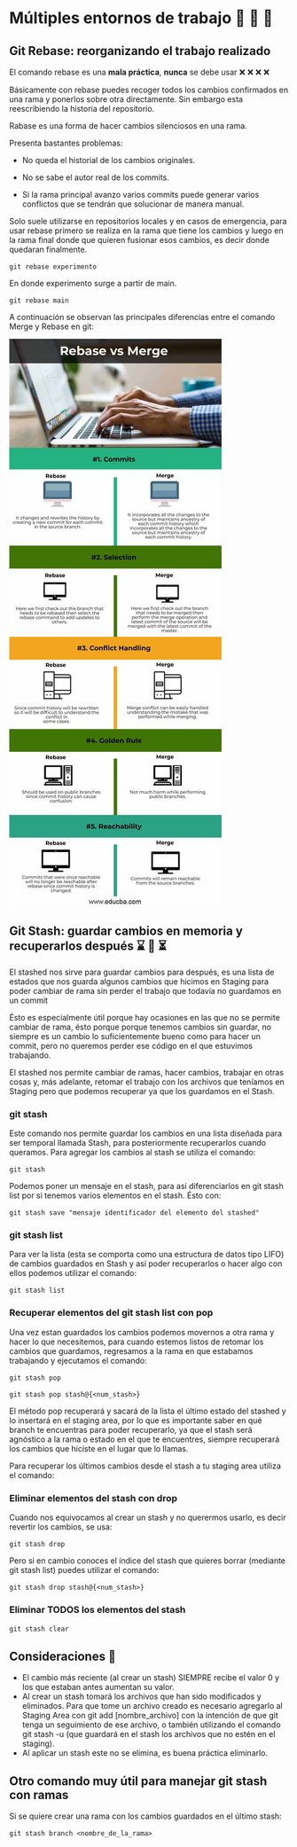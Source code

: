 # Múltiples entornos de trabajo :office: :post_office: :european_post_office:

## Git Rebase: reorganizando el trabajo realizado 

El comando rebase es una **mala práctica**, **nunca** se debe usar :x: :x: :x: :x:

Básicamente con rebase puedes recoger todos los cambios confirmados en una rama y ponerlos sobre otra directamente. Sin  embargo esta reescribiendo la historia del repositorio.

Rabase es una forma de hacer cambios silenciosos en una rama.

Presenta bastantes problemas:

- No queda el historial de los cambios originales.

- No se sabe el autor real de los commits.

- Si la rama principal avanzo varios commits puede generar varios conflictos que se tendrán que solucionar de manera manual. 

Solo suele utilizarse en repositorios locales y en casos de emergencia, para usar rebase primero se realiza en la rama que tiene los cambios y luego en la rama final donde que quieren fusionar esos cambios, es decir donde quedaran finalmente.

```
git rebase experimento
```
En donde experimento surge a partir de main.

```
git rebase main
```
A continuación se observan las principales diferencias entre el comando Merge y Rebase en git: 

<img src="https://github.com/lsofiadb/Curso-Profesional-Git-GitHub/blob/main/Imagenes/Rebase-vs-Merge-info.jpg" >


## Git Stash: guardar cambios en memoria y recuperarlos después :hourglass: :arrows_counterclockwise: :hourglass_flowing_sand:

El stashed nos sirve para guardar cambios para después, es una lista de estados que nos guarda algunos cambios que hicimos en Staging para poder cambiar de rama sin perder el trabajo que todavía no guardamos en un commit

Ésto es especialmente útil porque hay ocasiones en las que no se permite cambiar de rama, ésto porque porque tenemos cambios sin guardar, no siempre es un cambio lo suficientemente bueno como para hacer un commit, pero no queremos perder ese código en el que estuvimos trabajando.

El stashed nos permite cambiar de ramas, hacer cambios, trabajar en otras cosas y, más adelante, retomar el trabajo con los archivos que teníamos en Staging pero que podemos recuperar ya que los guardamos en el Stash.

### git stash

Este comando nos permite guardar los cambios en una lista diseñada para ser temporal llamada Stash, para posteriormente recuperarlos cuando queramos. Para agregar los cambios al stash se utiliza el comando:

```
git stash
```

Podemos poner un mensaje en el stash, para asi diferenciarlos en git stash list por si tenemos varios elementos en el stash. Ésto con:

```
git stash save "mensaje identificador del elemento del stashed"
```

### git stash list

Para ver la lista (esta se comporta como una estructura de datos tipo LIFO) de cambios guardados en Stash y así poder recuperarlos o hacer algo con ellos podemos utilizar el comando:

```
git stash list
```

### Recuperar elementos del git stash list con pop
Una vez estan guardados los cambios podemos movernos a otra rama y hacer lo que necesitemos, para cuando estemos listos de retomar los cambios que guardamos, regresamos a la rama en que estabamos trabajando y ejecutamos el comando:
```
git stash pop
```
```
git stash pop stash@{<num_stash>}
```
El método pop recuperará y sacará de la lista el último estado del stashed y lo insertará en el staging area, por lo que es importante saber en qué branch te encuentras para poder recuperarlo, ya que el stash será agnóstico a la rama o estado en el que te encuentres, siempre recuperará los cambios que hiciste en el lugar que lo llamas.

Para recuperar los últimos cambios desde el stash a tu staging area utiliza el comando:

### Eliminar elementos del stash con drop
Cuando nos equivocamos al crear un stash y no querermos usarlo, es decir revertir los cambios, se usa:
```
git stash drop
```

Pero si en cambio conoces el índice del stash que quieres borrar (mediante git stash list) puedes utilizar el comando:

```
git stash drop stash@{<num_stash>}
```

### Eliminar TODOS los elementos del stash
```
git stash clear
```

## Consideraciones :pushpin:

- El cambio más reciente (al crear un stash) SIEMPRE recibe el valor 0 y los que estaban antes aumentan su valor.
- Al crear un stash tomará los archivos que han sido modificados y eliminados. Para que tome un archivo creado es necesario agregarlo al Staging Area con git add [nombre_archivo] con la intención de que git tenga un seguimiento de ese archivo, o también utilizando el comando git stash -u (que guardará en el stash los archivos que no estén en el staging).
- Al aplicar un stash este no se elimina, es buena práctica eliminarlo.

## Otro comando muy útil para manejar git stash con ramas

Si se quiere crear una rama con los cambios guardados en el último stash:
```
git stash branch <nombre_de_la_rama>
```

